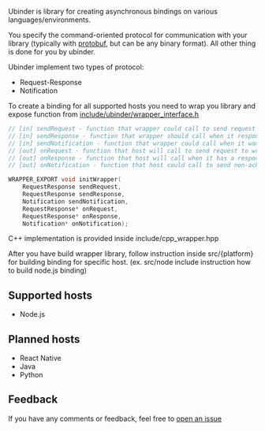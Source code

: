 Ubinder is library for creating asynchronous bindings on various languages/environments.

You specify the command-oriented protocol for communication with your library (typically with [protobuf](https://developers.google.com/protocol-buffers/), but can be any binary format).
All other thing is done for you by ubinder.

Ubinder implement two types of protocol:
* Request-Response
* Notification

To create a binding for all supported hosts you need to wrap you library and expose function from [include/ubinder/wrapper_interface.h](https://github.com/teams2ua/ubinder/blob/master/include/ubinder/wrapper_interface.h)

``` C
// [in] sendRequest - function that wrapper could call to send request to host, response will be received with call onResponse
// [in] sendResponse - function that wrapper should call when it respond for incoming request received in onRequest
// [in] sendNotification - function that wrapper could call when it want to send some notification to host
// [out] onRequest - function that host will call to send request to wrapper, response should be send by calling sendResponse
// [out] onResponse - function that host will call when it has a response for wrapper request sent by sendRequest
// [out] onNotification - function that host could call to send non-acknowledge notification

WRAPPER_EXPORT void initWrapper(
    RequestResponse sendRequest, 
    RequestResponse sendResponse,
    Notification sendNotification,
    RequestResponse* onRequest,
    RequestResponse* onResponse,
    Notification* onNotification);
```

C++ implementation is provided inside include/cpp_wrapper.hpp

After you have build wrapper library, follow instruction inside src/{platform} for building binding for specific host. (ex. src/node include instruction how to build node.js binding)


## Supported hosts

* Node.js

## Planned hosts

* React Native
* Java
* Python

## Feedback

If you have any comments or feedback, feel free to [open an issue](https://github.com/teams2ua/ubinder)
